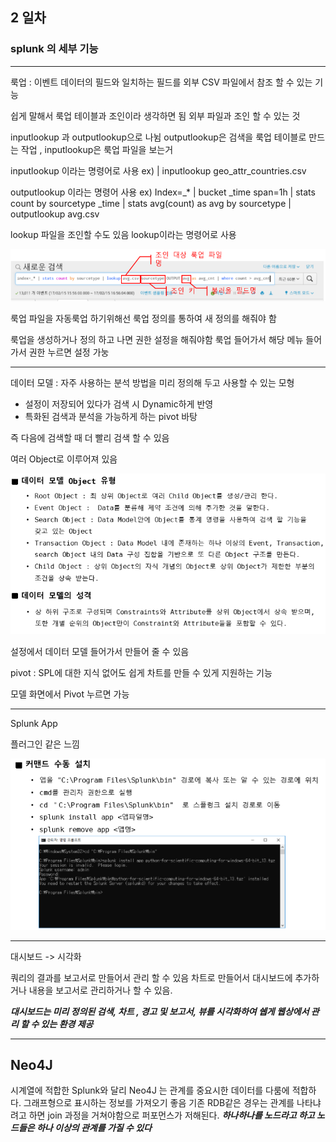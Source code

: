## 2 일차

### splunk 의 세부 기능

-------------
룩업 : 이벤트 데이터의 필드와 일치하는 필드를 외부 CSV 파일에서 참조 할 수 있는 기능 

쉽게 말해서 룩업 테이블과 조인이라 생각하면 됨 외부 파일과 조인 할 수 있는 것

inputlookup 과 outputlookup으로 나뉨 outputlookup은 검색을 룩업 테이블로 만드는 작업 , inputlookup은 룩업 파일을 보는거 

inputlookup 이라는 명령어로 사용 
ex) | inputlookup geo_attr_countries.csv

outputlookup 이라는 명령어 사용
ex) Index=_* | bucket _time span=1h | stats count by sourcetype _time | stats avg(count) as avg by sourcetype | outputlookup avg.csv

lookup 파일을 조인할 수도 있음
lookup이라는 명령어로 사용 

![lookup](./img/lookup.png)

룩업 파일을 자동룩업 하기위해선 룩업 정의를 통하여 새 정의를 해줘야 함

룩업을 생성하거나 정의 하고 나면 권한 설정을 해줘야함 룩업 들어가서
해당 메뉴 들어가서 권한 누르면 설정 가눙 

--------------

데이터 모델 : 자주 사용하는 분석 방법을 미리 정의해 두고 사용할 수 있는 모형
- 설정이 저장되어 있다가 검색 시 Dynamic하게 반영
- 특화된 검색과 분석을 가능하게 하는 pivot 바탕

즉 다음에 검색할 때 더 빨리 검색 할 수 있음 

여러 Object로 이루어져 있음

![datamodel](./img/model.png)

설정에서 데이터 모델 들어가서 만들어 줄 수 있음 


pivot : SPL에 대한 지식 없어도 쉽게 차트를 만들 수 있게 지원하는 기능

모델 화면에서 Pivot 누르면 가능 

--------------

Splunk App

플러그인 같은 느낌

![app](./img/install.png)



-----------

대시보드 -> 시각화

쿼리의 결과를 보고서로 만들어서 관리 할 수 있음
차트로 만들어서 대시보드에 추가하거나 내용을 보고서로 관리하거나 할 수 있음.

***대시보드는 미리 정의된 검색, 차트 , 경고 및 보고서, 뷰를 시각화하여 쉡게 웹상에서 관리 할 수 있는 환경 제공***



------------


## Neo4J

시계열에 적합한 Splunk와 달리 Neo4J 는 관계를 중요시한 데이터를 다룸에 적합하다.
그래프형으로 표시하는 정보를 가져오기 좋음 기존 RDB같은 경우는 관계를 나타냐려고 하면 join 과정을 거쳐야함으로 퍼포먼스가 저해된다. 
***하나하나를 노드라고 하고 노드들은 하나 이상의 관계를 가질 수 있다*** 


